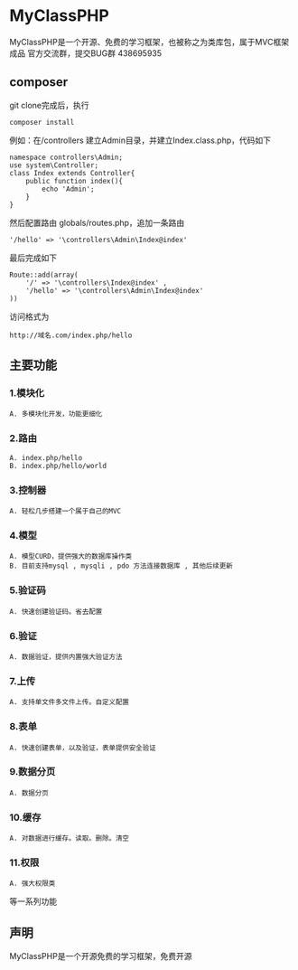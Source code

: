 # MyClassPHP
MyClassPHP是一个开源、免费的学习框架，也被称之为类库包，属于MVC框架成品
官方交流群，提交BUG群  438695935

## composer
git clone完成后，执行 
```
composer install
```

例如：在/controllers 建立Admin目录，并建立Index.class.php，代码如下
```
namespace controllers\Admin;
use system\Controller;
class Index extends Controller{
    public function index(){
        echo 'Admin';
    }
}
```
然后配置路由 globals/routes.php，追加一条路由
```
'/hello' => '\controllers\Admin\Index@index'
```
最后完成如下
```
Route::add(array(
    '/' => '\controllers\Index@index' , 
    '/hello' => '\controllers\Admin\Index@index'
))
```

访问格式为
```
http://域名.com/index.php/hello
```

## 主要功能
### 1.模块化  
    A. 多模块化开发，功能更细化
### 2.路由  
    A. index.php/hello
    B. index.php/hello/world
### 3.控制器   
    A. 轻松几步搭建一个属于自己的MVC  
### 4.模型  
    A. 模型CURD，提供强大的数据库操作类  
    B. 目前支持mysql , mysqli , pdo 方法连接数据库 , 其他后续更新  
### 5.验证码  
    A. 快速创建验证码。省去配置  
### 6.验证  
    A. 数据验证，提供内置强大验证方法  
### 7.上传  
    A. 支持单文件多文件上传。自定义配置  
### 8.表单  
    A. 快速创建表单，以及验证，表单提供安全验证  
### 9.数据分页  
    A. 数据分页  
### 10.缓存  
    A. 对数据进行缓存。读取。删除。清空  
### 11.权限  
    A. 强大权限类  
 等一系列功能

## 声明

MyClassPHP是一个开源免费的学习框架，免费开源
